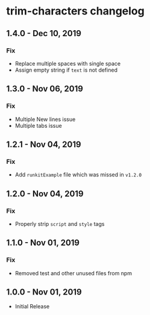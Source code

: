 # trim-characters changelog

## 1.4.0 - Dec 10, 2019

### Fix

- Replace multiple spaces with single space
- Assign empty string if `text` is not defined

## 1.3.0 - Nov 06, 2019

### Fix

- Multiple New lines issue
- Multiple tabs issue

## 1.2.1 - Nov 04, 2019

### Fix

- Add `runkitExample` file which was missed in `v1.2.0`

## 1.2.0 - Nov 04, 2019

### Fix

- Properly strip `script` and `style` tags

## 1.1.0 - Nov 01, 2019

### Fix

- Removed test and other unused files from npm

## 1.0.0 - Nov 01, 2019

- Initial Release
